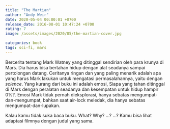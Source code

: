 ```yaml
---
title: "The Martian"
author: "Andy Weir"
date: 2020-05-04 00:00:01 +0700
release_date: 2016-08-01 10:47:24 +0700
rating: 7
image: /assets/images/2020/05/the-martian-cover.jpg

categories: book
tags: sci-fi, mars
---
```

Bercerita tentang Mark Watney yang ditinggal sendirian oleh para krunya di Mars. Dia harus bisa bertahan hidup dengan alat seadanya sampai pertolongan datang. Ceritanya ringan dan yang paling menarik adalah apa yang harus Mark lakukan untuk mengatasi permasalahannya, yaitu dengan *science*. Yang kurang dari buku ini adalah emosi, Siapa yang tahan ditinggal di Mars dengan peralatan seadanya dan kesempatan untuk hidup hampir 0%?. Emosi Mark tidak pernah dieksplorasi, hanya sebatas mengumpat-dan-mengumpat, bahkan saat air-lock meledak, dia hanya sebatas mengumpat-dan-lupakan.

Kalau kamu tidak suka baca buku. What? Why? ...? ...? Kamu bisa lihat adaptasi filmnya dengan judul yang sama.